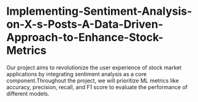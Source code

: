 # Implementing-Sentiment-Analysis-on-X-s-Posts-A-Data-Driven-Approach-to-Enhance-Stock-Metrics
Our project aims to revolutionize the user experience of stock market applications by integrating sentiment analysis as a core component.Throughout the project, we will prioritize ML metrics like accuracy, precision, recall, and F1 score to evaluate the performance of different models.
